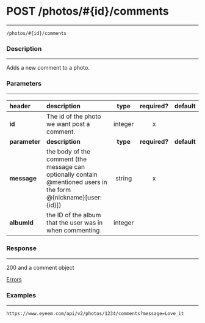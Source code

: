 # POST /photos/#{id}/comments   
***
`/photos/#{id}/comments`

### Description
***
Adds a new comment to a photo.

### Parameters
***

|header| description| type |required? |default|
|:---------|:--------------|:----------:|:------------:|:------------:|
|**id**|The id of the photo we want post a comment.|integer|x||
|**parameter**| **description**| **type** |**required?** |**default**|
|**message**| the body of the comment (the message can optionally contain @mentioned users in the form @{nickname}[user:{id}]) |string|x||
|**albumId**|the ID of the album that the user was in when commenting|integer|||

### Response
***


200 and a comment object

[Errors](../../resources/errors.md#files)

### Examples
***

`https://www.eyeem.com/api/v2/photos/1234/comments?message=Love_it`

